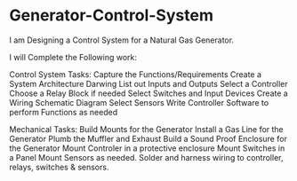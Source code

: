# Generator-Control-System
I am Designing a Control System for a Natural Gas Generator.

I will Complete the Following work:

Control System Tasks:
Capture the Functions/Requirements
Create a System Architecture Darwing
List out Inputs and Outputs
Select a Controller
Choose a Relay Block if needed
Select Switches and Input Devices
Create a Wiring Schematic Diagram
Select Sensors
Write Controller Software to perform Functions as needed


Mechanical Tasks:
Build Mounts for the Generator
Install a Gas Line for the Generator
Plumb the Muffler and Exhaust
Build a Sound Proof Enclosure for the Generator
Mount Controler in a protective enclosure
Mount Switches in a Panel
Mount Sensors as needed.
Solder and harness wiring to controller, relays, switches & sensors.
